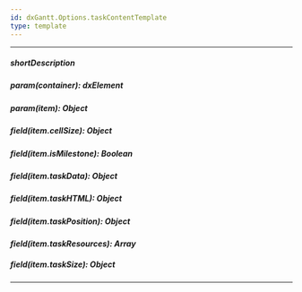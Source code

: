 ```yaml
---
id: dxGantt.Options.taskContentTemplate
type: template
---
```

---
##### shortDescription
<!-- Description goes here -->

##### param(container): dxElement
<!-- Description goes here -->

##### param(item): Object
<!-- Description goes here -->

##### field(item.cellSize): Object
<!-- Description goes here -->

##### field(item.isMilestone): Boolean
<!-- Description goes here -->

##### field(item.taskData): Object
<!-- Description goes here -->

##### field(item.taskHTML): Object
<!-- Description goes here -->

##### field(item.taskPosition): Object
<!-- Description goes here -->

##### field(item.taskResources): Array<Object>
<!-- Description goes here -->

##### field(item.taskSize): Object
<!-- Description goes here -->

---
<!-- Description goes here -->